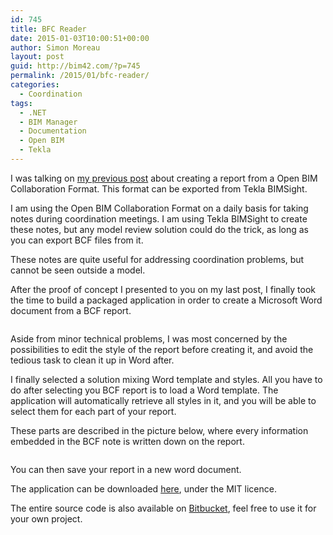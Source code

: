 ```yaml
---
id: 745
title: BFC Reader
date: 2015-01-03T10:00:51+00:00
author: Simon Moreau
layout: post
guid: http://bim42.com/?p=745
permalink: /2015/01/bfc-reader/
categories:
  - Coordination
tags:
  - .NET
  - BIM Manager
  - Documentation
  - Open BIM
  - Tekla
---
```

I was talking on [my previous post](http://bim42.com/2014/12/creating-a-report-from-a-bcf-file/) about creating a report from a Open BIM Collaboration Format. This format can be exported from Tekla BIMSight.

I am using the Open BIM Collaboration Format on a daily basis for taking notes during coordination meetings. I am using Tekla BIMSight to create these notes, but any model review solution could do the trick, as long as you can export BCF files from it.

These notes are quite useful for addressing coordination problems, but cannot be seen outside a model.

After the proof of concept I presented to you on my last post, I finally took the time to build a packaged application in order to create a Microsoft Word document from a BCF report.

![<img class="aligncenter size-full wp-image-747" src="http://bim42.com/wp-content/uploads/2015/01/ScreenClip3.png" alt="BCF Reader" width="300" height="400" srcset="https://bim42.com/wp-content/uploads/2015/01/ScreenClip3.png 300w, https://bim42.com/wp-content/uploads/2015/01/ScreenClip3-225x300.png 225w" sizes="(max-width: 300px) 100vw, 300px" />](http://bim42.com/wp-content/uploads/2015/01/ScreenClip3.png)

Aside from minor technical problems, I was most concerned by the possibilities to edit the style of the report before creating it, and avoid the tedious task to clean it up in Word after.

I finally selected a solution mixing Word template and styles. All you have to do after selecting you BCF report is to load a Word template. The application will automatically retrieve all styles in it, and you will be able to select them for each part of your report.
  
These parts are described in the picture below, where every information embedded in the BCF note is written down on the report.

![<img class="aligncenter size-full wp-image-746" src="http://bim42.com/wp-content/uploads/2015/01/DocXExample2.png" alt="Report" width="800" height="828" srcset="https://bim42.com/wp-content/uploads/2015/01/DocXExample2.png 800w, https://bim42.com/wp-content/uploads/2015/01/DocXExample2-290x300.png 290w" sizes="(max-width: 800px) 100vw, 800px" />](http://bim42.com/wp-content/uploads/2015/01/DocXExample2.png)

You can then save your report in a new word document.

The application can be downloaded [here](https://bitbucket.org/simonmoreau/bcfreader/downloads/BCFReader.exe), under the MIT licence.

The entire source code is also available on [Bitbucket](https://bitbucket.org/simonmoreau/bcfreader), feel free to use it for your own project.
